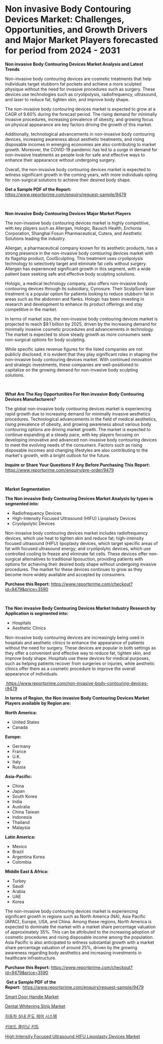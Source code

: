 <p><h1>Non invasive Body Contouring Devices Market: Challenges, Opportunities, and Growth Drivers and Major Market Players forecasted for period from 2024 - 2031</h1></p><p><strong>Non invasive Body Contouring Devices Market Analysis and Latest Trends</strong></p>
<p><p>Non-invasive body contouring devices are cosmetic treatments that help individuals target stubborn fat pockets and achieve a more sculpted physique without the need for invasive procedures such as surgery. These devices use technologies such as cryolipolysis, radiofrequency, ultrasound, and laser to reduce fat, tighten skin, and improve body shape.</p><p>The non-invasive body contouring devices market is expected to grow at a CAGR of 9.60% during the forecast period. The rising demand for minimally invasive procedures, increasing prevalence of obesity, and growing focus on physical appearance are key factors driving the growth of this market.</p><p>Additionally, technological advancements in non-invasive body contouring devices, increasing awareness about aesthetic treatments, and rising disposable incomes in emerging economies are also contributing to market growth. Moreover, the COVID-19 pandemic has led to a surge in demand for non-invasive treatments as people look for safe and effective ways to enhance their appearance without undergoing surgery.</p><p>Overall, the non-invasive body contouring devices market is expected to witness significant growth in the coming years, with more individuals opting for non-surgical solutions to achieve their desired body shape.</p></p>
<p><strong>Get a Sample PDF of the Report:&nbsp;</strong> <a href="https://www.reportprime.com/enquiry/request-sample/9479">https://www.reportprime.com/enquiry/request-sample/9479</a></p>
<p>&nbsp;</p>
<p><strong>Non invasive Body Contouring Devices Major Market Players</strong></p>
<p><p>The non-invasive body contouring devices market is highly competitive, with key players such as Allergan, Hologic, Bausch Health, Erchonia Corporation, Shanghai Fosun Pharmaceutical, Cutera, and Aesthetic Solutions leading the industry.</p><p>Allergan, a pharmaceutical company known for its aesthetic products, has a strong presence in the non-invasive body contouring devices market with its flagship product, CoolSculpting. This treatment uses cryolipolysis technology to selectively target and eliminate fat cells without surgery. Allergan has experienced significant growth in this segment, with a wide patient base seeking safe and effective body sculpting solutions.</p><p>Hologic, a medical technology company, also offers non-invasive body contouring devices through its subsidiary, Cynosure. Their SculpSure laser treatment is a popular option for patients looking to reduce stubborn fat in areas such as the abdomen and flanks. Hologic has been investing in research and development to enhance its product offerings and stay competitive in the market.</p><p>In terms of market size, the non-invasive body contouring devices market is projected to reach $9.1 billion by 2025, driven by the increasing demand for minimally invasive cosmetic procedures and advancements in technology. The market is expected to show steady growth as more consumers seek non-surgical options for body sculpting.</p><p>While specific sales revenue figures for the listed companies are not publicly disclosed, it is evident that they play significant roles in shaping the non-invasive body contouring devices market. With continued innovation and strategic investments, these companies are well-positioned to capitalize on the growing demand for non-invasive body sculpting solutions.</p></p>
<p>&nbsp;</p>
<p><strong>What Are The Key Opportunities For Non invasive Body Contouring Devices Manufacturers?</strong></p>
<p><p>The global non-invasive body contouring devices market is experiencing rapid growth due to increasing demand for minimally invasive aesthetics procedures. Technological advancements in the field of medical aesthetics, rising prevalence of obesity, and growing awareness about various body contouring options are driving market growth. The market is expected to continue expanding at a steady pace, with key players focusing on developing innovative and advanced non-invasive body contouring devices to meet the evolving needs of the consumers. Factors such as rising disposable incomes and changing lifestyles are also contributing to the market's growth, with a bright outlook for the future.</p></p>
<p><strong>Inquire or Share Your Questions If Any Before Purchasing This Report:</strong> <a href="https://www.reportprime.com/enquiry/pre-order/9479">https://www.reportprime.com/enquiry/pre-order/9479</a></p>
<p>&nbsp;</p>
<p><strong>Market Segmentation</strong></p>
<p><strong>The Non invasive Body Contouring Devices Market Analysis by types is segmented into:</strong></p>
<p><ul><li>Radiofrequency Devices</li><li>High-Intensity Focused Ultrasound (HIFU) Lipoplasty Devices</li><li>Cryolipolytic Devices</li></ul></p>
<p><p>Non-invasive body contouring devices market includes radiofrequency devices, which use heat to tighten skin and reduce fat; high-intensity focused ultrasound (HIFU) lipoplasty devices, which target specific areas of fat with focused ultrasound energy; and cryolipolytic devices, which use controlled cooling to freeze and eliminate fat cells. These devices offer non-surgical alternatives to traditional liposuction, providing patients with options for achieving their desired body shape without undergoing invasive procedures. The market for these devices continues to grow as they become more widely available and accepted by consumers.</p></p>
<p><strong>Purchase this Report:&nbsp;</strong><a href="https://www.reportprime.com/checkout?id=9479&price=3590">https://www.reportprime.com/checkout?id=9479&price=3590</a></p>
<p>&nbsp;</p>
<p><strong>The Non invasive Body Contouring Devices Market Industry Research by Application is segmented into:</strong></p>
<p><ul><li>Hospitals</li><li>Aesthetic Clinics</li></ul></p>
<p><p>Non-invasive body contouring devices are increasingly being used in hospitals and aesthetic clinics to enhance the appearance of patients without the need for surgery. These devices are popular in both settings as they offer a convenient and effective way to reduce fat, tighten skin, and improve body shape. Hospitals use these devices for medical purposes, such as helping patients recover from surgeries or injuries, while aesthetic clinics offer them as a cosmetic procedure to improve the overall appearance of individuals.</p></p>
<p><a href="https://www.reportprime.com/non-invasive-body-contouring-devices-r9479">&nbsp;https://www.reportprime.com/non-invasive-body-contouring-devices-r9479</a></p>
<p><strong>In terms of Region, the Non invasive Body Contouring Devices Market Players available by Region are:</strong></p>
<p>
    <p> <strong> North America: </strong>
        <ul>
            <li>United States</li>
            <li>Canada</li>
        </ul>
        </p> 
    <p> <strong> Europe: </strong>
        <ul>
            <li>Germany</li>
            <li>France</li>
            <li>U.K.</li>
            <li>Italy</li>
            <li>Russia</li>
        </ul>
        </p> 
    <p> <strong> Asia-Pacific: </strong>
        <ul>
            <li>China</li>
            <li>Japan</li>
            <li>South Korea</li>
            <li>India</li>
            <li>Australia</li>
            <li>China Taiwan</li>
            <li>Indonesia</li>
            <li>Thailand</li>
            <li>Malaysia</li>
        </ul>
        </p> 
    <p> <strong> Latin America: </strong>
        <ul>
            <li>Mexico</li>
            <li>Brazil</li>
            <li>Argentina Korea</li>
            <li>Colombia</li>
        </ul>
        </p> 
    <p> <strong> Middle East & Africa: </strong>
        <ul>
            <li>Turkey</li>
            <li>Saudi</li>
            <li>Arabia</li>
            <li>UAE</li>
            <li>Korea</li>
        </ul>
    </p>
    </p>
<p><p>The non-invasive body contouring devices market is experiencing significant growth in regions such as North America (NA), Asia Pacific (APAC), Europe, USA, and China. Among these regions, North America is expected to dominate the market with a market share percentage valuation of approximately 35%. This can be attributed to the increasing adoption of cosmetic procedures and rising disposable income among the population. Asia Pacific is also anticipated to witness substantial growth with a market share percentage valuation of around 25%, driven by the growing awareness regarding body aesthetics and increasing investments in healthcare infrastructure.</p></p>
<p><strong>Purchase this Report: </strong><a href="https://www.reportprime.com/checkout?id=9479&price=3590">https://www.reportprime.com/checkout?id=9479&price=3590</a></p>
<p>&nbsp;<strong>Get a Sample PDF of the Report:&nbsp;&nbsp;</strong><a href="https://www.reportprime.com/enquiry/request-sample/9479">https://www.reportprime.com/enquiry/request-sample/9479</a></p>
<p><strong></strong></p>
<p><p><a href="https://issuu.com/reportprime-2/docs/smart-door-handle-market-size-2030.pptx">Smart Door Handle Market</a></p><p><a href="https://issuu.com/reportprime-2/docs/dental-whitening-strip-market-size-2030.pptx">Dental Whitening Strip Market</a></p><p><a href="https://medium.com/@antosuigrtley99783676/%EC%98%A4%ED%86%A0%EB%AA%A8%ED%8B%B0%EB%B8%8C-%ED%81%B4%EB%9D%BC%EC%9D%B4%EB%A9%94%EC%9D%B4%ED%8A%B8-%EC%BB%A8%ED%8A%B8%EB%A1%A4-%EC%8B%9C%EC%8A%A4%ED%85%9C-%EC%8B%9C%EC%9E%A5-%EC%A0%90%EC%9C%A0%EC%9C%A8-%EB%B3%80%ED%99%94-%EB%B0%8F-%EC%8B%9C%EC%9E%A5-%EC%84%B1%EC%9E%A5-%EB%8F%99%ED%96%A5-2024-2031-c4cf016c9fab">자동차 실내 온도 제어 시스템</a></p><p><a href="https://github.com/TrevorKruvalis5678/Market-Research-Report-List-1/blob/main/500732173812.md">키보드 클리닝 키트</a></p><p><a href="https://github.com/MyrticeDare2023/Market-Research-Report-List-1/blob/main/high-intensity-focused-ultrasound-hifu-lipoplasty-devices-market.md">High Intensity Focused Ultrasound HIFU Lipoplasty Devices Market</a></p></p>